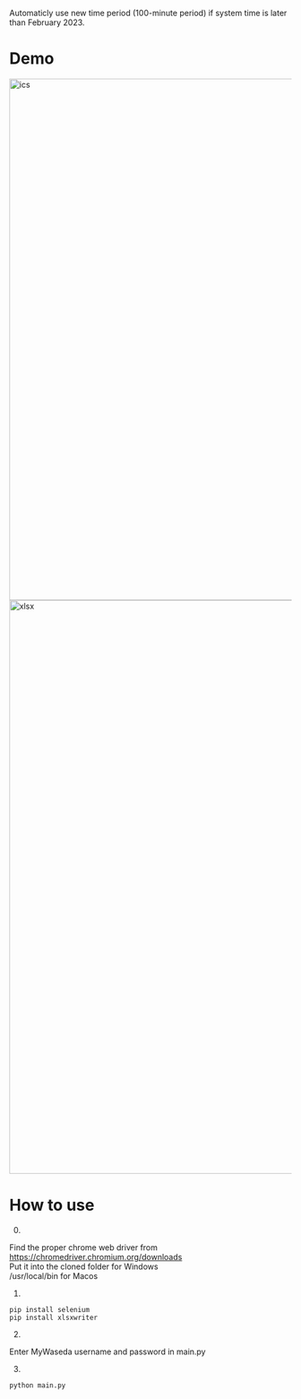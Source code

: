 Automaticly use new time period (100-minute period) if system time is later than February 2023.
# Demo
<img width="931" alt="ics" src="https://user-images.githubusercontent.com/89603909/212640738-575a3892-96c6-4c8b-81d3-5884baf73233.png">
<img width="1024" alt="xlsx" src="https://user-images.githubusercontent.com/89603909/208660766-51cd9816-b080-453c-bea5-47ef57345d93.png">


# How to use
0.
Find the proper chrome web driver from https://chromedriver.chromium.org/downloads<br />
Put it into the cloned folder for Windows<br />
            /usr/local/bin for Macos

1.
```
pip install selenium
pip install xlsxwriter
```

2.
Enter MyWaseda username and password in main.py

3.
```
python main.py
```
